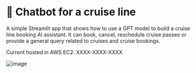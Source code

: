# 💬 Chatbot for a cruise line

A simple Streamlit app that shows how to use a GPT model to build a cruise line booking AI assistant. It can book, cancel, reschedule cruise passes or provide a general query related to cruises and cruise bookings. 

Current hosted in AWS EC2: XXXX-XXXX-XXXX

![image](https://github.com/user-attachments/assets/7b154df5-8b76-413f-b9ff-e380d5e7c616)

